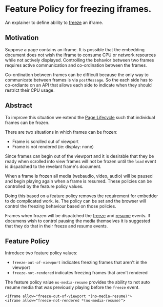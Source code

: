 # Feature Policy for freezing iframes.
An explainer to define ability to [freeze](https://wicg.github.io/page-lifecycle/spec.html) an iframe.

## Motivation

Suppose a page contains an iframe. It is possible that the embedding document
does not wish the iframe to consume CPU or network resources while not actively
displayed. Controlling the behavior between two frames requires active communication
and co-ordination between the frames. 

Co-ordination between frames can be difficult because the only way to communicate
between frames is via `postMessage`. So the each side has to co-ordiante
on an API that allows each side to indicate when they should restrict their
CPU usage.

## Abstract

To improve this situation we extend the [Page Lifecycle](https://wicg.github.io/page-lifecycle/spec.html)
such that individual frames can be frozen.

There are two situations in which frames can be frozen:
* Frame is scrolled out of viewport
* Frame is not rendered (ie: display: none)

Since frames can begin out of the viewport and it is desirable that they be ready
when scrolled into view frames will not be frozen until the `load` event is
dispatched to the revelant frame's document.

When a frame is frozen all media (webaudio, video, audio) will be paused
and begin playing again when a frame is resumed. These policies can be
controlled by the feature policy values.

Doing this based on a feature policy removes the requirement for
embedder to do complicated work. ie. The policy can be
set and the browser will control the freezing behaviour based
on those policies.

Frames when frozen will be dispatched the [freeze](https://wicg.github.io/page-lifecycle/spec.html#dom-document-onfreeze)
and [resume](https://wicg.github.io/page-lifecycle/spec.html#dom-document-onresume) events. If
documens wish to control pausing the media themselves it is suggested that they
do that in their freeze and resume events.

## Feature Policy

Introduce two feature policy values:
* `freeze-out-of-viewport` indicates freezing frames that aren't in the viewport
* `freeze-not-rendered` indicates freezing frames that aren't rendered

The feature policy value `no-media-resume` provides the ability to
not auto resume media that was previously playing before the `freeze` event.

```
<iframe allow="freeze-out-of-viewport *(no-media-resume)">
<iframe allow="freeze-not-rendered *(no-media-resume)">
```
